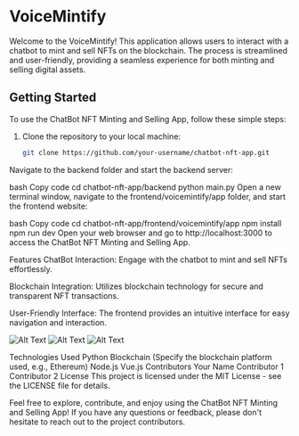 # VoiceMintify

Welcome to the VoiceMintify! This application allows users to interact with a chatbot to mint and sell NFTs on the blockchain. The process is streamlined and user-friendly, providing a seamless experience for both minting and selling digital assets.

## Getting Started

To use the ChatBot NFT Minting and Selling App, follow these simple steps:

1. Clone the repository to your local machine:

   ```bash
   git clone https://github.com/your-username/chatbot-nft-app.git
Navigate to the backend folder and start the backend server:

bash
Copy code
cd chatbot-nft-app/backend
python main.py
Open a new terminal window, navigate to the frontend/voicemintify/app folder, and start the frontend website:

bash
Copy code
cd chatbot-nft-app/frontend/voicemintify/app
npm install
npm run dev
Open your web browser and go to http://localhost:3000 to access the ChatBot NFT Minting and Selling App.

Features
ChatBot Interaction: Engage with the chatbot to mint and sell NFTs effortlessly.

Blockchain Integration: Utilizes blockchain technology for secure and transparent NFT transactions.

User-Friendly Interface: The frontend provides an intuitive interface for easy navigation and interaction.

![Alt Text](frontend/voicemintify/public/login.png)
![Alt Text](frontend/voicemintify/public/upload.png)
![Alt Text](frontend/voicemintify/public/verified.jpg)


Technologies Used
Python
Blockchain (Specify the blockchain platform used, e.g., Ethereum)
Node.js
Vue.js
Contributors
Your Name
Contributor 1
Contributor 2
License
This project is licensed under the MIT License - see the LICENSE file for details.

Feel free to explore, contribute, and enjoy using the ChatBot NFT Minting and Selling App! If you have any questions or feedback, please don't hesitate to reach out to the project contributors.
